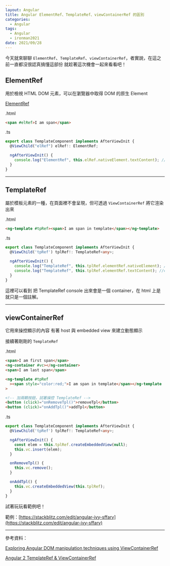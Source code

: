 ```yaml
---
layout: Angular
title: Angular ElementRef、TemplateRef、viewContainerRef 的區別
categories:
  - Angular
tags:
  - Angular
  - ironman2021
date: 2021/09/28
---
```


今天就來聊聊 `ElementRef`、`TemplateRef`、`viewContainerRef`，者實說，在這之前一直都沒很認真搞懂這部份
就趁著這次機會一起來看看吧！

## ElementRef

用於檢視 HTML DOM 元素，可以在瀏覽器中取得 DOM 的原生 Element

[ElementRef](https://angular.tw/api/core/ElementRef)

.html

```html
<span #elRef>I am span</span>
```

.ts

```ts
export class TemplateComponent implements AfterViewInit {
  @ViewChild("elRef") elRef!: ElementRef;

  ngAfterViewInit() {
    console.log("ElementRef", this.elRef.nativeElement.textContent); //I am span
  }
}
```

---

## TemplateRef

屬於模板元素的一種，在頁面裡不會呈現，但可透過 `ViewContainerRef` 將它渲染出來

.html

```html
<ng-template #tpRef><span>I am span in template</span></ng-template>
```

.ts

```ts
export class TemplateComponent implements AfterViewInit {
  @ViewChild('tpRef') tplRef!: TemplateRef<any>;

  ngAfterViewInit() {
    console.log("TemplateRef", this.tplRef.elementRef.nativeElement); //<!--container-->
    console.log("TemplateRef", this.tplRef.elementRef.textContent); //container
  }
}
```

這裡可以看到 把 TemplateRef console 出來會是一個 container，在 html 上是就只是一個註解。

---

## viewContainerRef

它用來操控顯示的內容
有著 host 與 embedded view 來建立動態顯示

接續著剛剛的 `TemplateRef`

.html

```html
<span>I am first span</span>
<ng-container #vc></ng-container>
<span>I am last span</span>

<ng-template #tpRef
  ><span style="color:red;">I am span in template</span></ng-template
>

<!-- 加兩顆按鈕，試著操控 TemplateRef -->
<button (click)="onRemoveTpl()">removeTpl</button>
<button (click)="onAddTpl()">addTpl</button>
```

.ts

```ts
export class TemplateComponent implements AfterViewInit {
  @ViewChild('tpRef') tplRef!: TemplateRef<any>;

  ngAfterViewInit() {
    const elem = this.tplRef.createEmbeddedView(null);
    this.vc.insert(elem);
  }

  onRemoveTpl() {
    this.vc.remove();
  }

  onAddTpl() {
    this.vc.createEmbeddedView(this.tplRef);
  }
}
```

試著玩玩看範例吧！

範例：[https://stackblitz.com/edit/angular-ivy-sffarv](https://stackblitz.com/edit/angular-ivy-sffarv)

---

參考資料：

[Exploring Angular DOM manipulation techniques using ViewContainerRef](https://indepth.dev/posts/1052/exploring-angular-dom-manipulation-techniques-using-viewcontainerref)

[Angular 2 TemplateRef & ViewContainerRef](https://segmentfault.com/a/1190000008672478)
